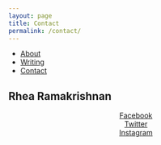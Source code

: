 ```yaml
---
layout: page
title: Contact
permalink: /contact/
---
```

<html>

<ul>
  <li><a class="active" href="http://rhearamakrishnan.com">About</a></li>
  <li><a href="http://rhearamakrishnan.com/writing">Writing</a></li>
  <li><a href="http://rhearamakrishnan.com/contact">Contact</a></li>
</ul>

  <body>

<section>
  
<h1>Rhea Ramakrishnan</h1>
<center>
<p>


<a href="https://www.facebook.com/reramakrishnan">Facebook</a><br>
<a href="https://twitter.com/hashtagrhea">Twitter</a><br>
<a href="https://www.instagram.com/hashtagrhea/?hl=en">Instagram</a>

</p>
</center>
</section>
    <body>
</html>

